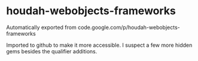 # houdah-webobjects-frameworks
Automatically exported from code.google.com/p/houdah-webobjects-frameworks

Imported to github to make it more accessible. I suspect a few more hidden gems besides the qualifier additions.
